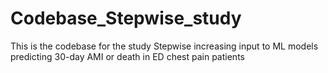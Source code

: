 # Codebase_Stepwise_study
This is the codebase for the study Stepwise increasing input to ML models predicting 30-day AMI or death in ED chest pain patients
